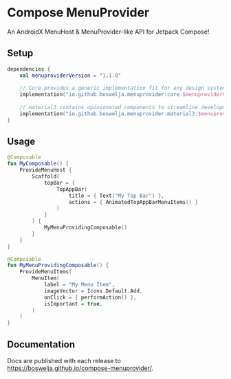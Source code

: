 # Compose MenuProvider

An AndroidX MenuHost & MenuProvider-like API for Jetpack Compose!

## Setup

```kt
dependencies {
    val menuproviderVersion = "1.1.0"
    
    // Core provides a generic implementation fit for any design system
    implementation("io.github.boswelja.menuprovider:core:$menuproviderVersion")
    
    // material3 contains opinionated components to streamline development
    implementation("io.github.boswelja.menuprovider:material3:$menuproviderVersion")
}
```

## Usage

```kotlin
@Composable
fun MyComposable() {
    ProvideMenuHost {
        Scaffold(
            topBar = {
                TopAppBar(
                    title = { Text("My Top Bar") },
                    actions = { AnimatedTopAppBarMenuItems() }
                )
            }
        ) {
            MyMenuProvidingComposable()
        }
    }
}

@Composable
fun MyMenuProvidingComposable() {
    ProvideMenuItems(
        MenuItem(
            label = "My Menu Item",
            imageVector = Icons.Default.Add,
            onClick = { performAction() },
            isImportant = true,
        )
    )
}
```

## Documentation

Docs are published with each release to https://boswelja.github.io/compose-menuprovider/.
